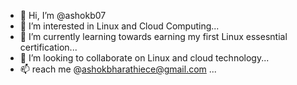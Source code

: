 - 👋 Hi, I’m @ashokb07
- 👀 I’m interested in Linux and Cloud Computing...
- 🌱 I’m currently learning towards earning my first Linux essesntial certification...
- 💞️ I’m looking to collaborate on Linux and cloud technology...
- 📫 reach me @ashokbharathiece@gmail.com ...

<!---
ashokb07/ashokb07 is a ✨ special ✨ repository because its `README.md` (this file) appears on your GitHub profile.
You can click the Preview link to take a look at your changes.
--->
